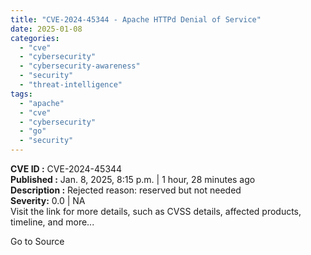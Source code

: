```yaml
---
title: "CVE-2024-45344 - Apache HTTPd Denial of Service"
date: 2025-01-08
categories: 
  - "cve"
  - "cybersecurity"
  - "cybersecurity-awareness"
  - "security"
  - "threat-intelligence"
tags: 
  - "apache"
  - "cve"
  - "cybersecurity"
  - "go"
  - "security"
---
```


**CVE ID :** CVE-2024-45344  
**Published :** Jan. 8, 2025, 8:15 p.m. | 1 hour, 28 minutes ago  
**Description :** Rejected reason: reserved but not needed  
**Severity:** 0.0 | NA  
Visit the link for more details, such as CVSS details, affected products, timeline, and more...

Go to Source
